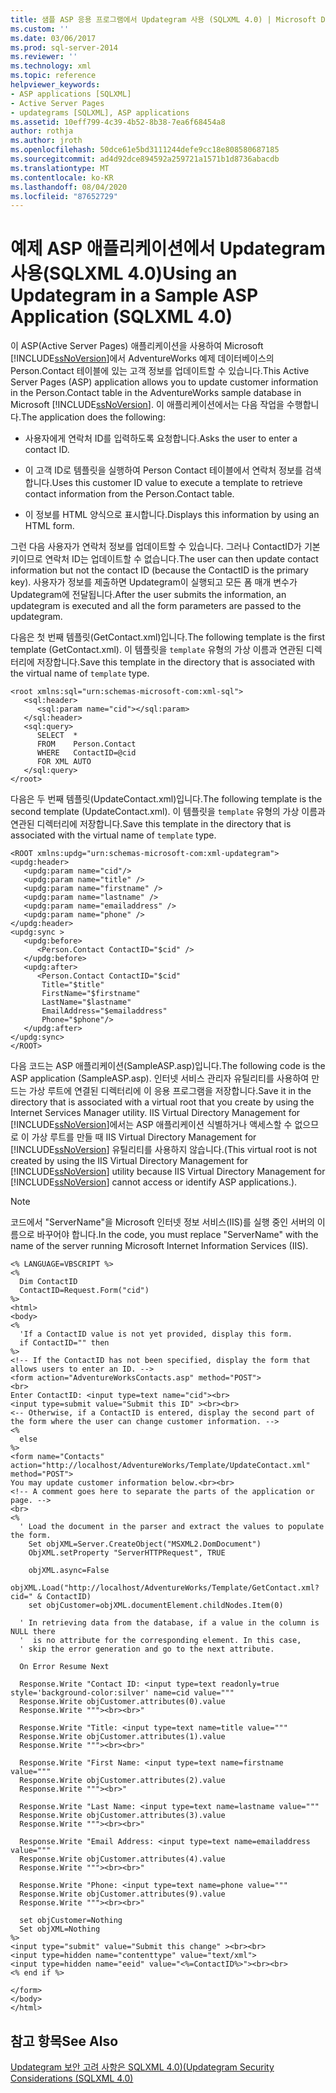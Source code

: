 ```yaml
---
title: 샘플 ASP 응용 프로그램에서 Updategram 사용 (SQLXML 4.0) | Microsoft Docs
ms.custom: ''
ms.date: 03/06/2017
ms.prod: sql-server-2014
ms.reviewer: ''
ms.technology: xml
ms.topic: reference
helpviewer_keywords:
- ASP applications [SQLXML]
- Active Server Pages
- updategrams [SQLXML], ASP applications
ms.assetid: 10eff799-4c39-4b52-8b38-7ea6f68454a8
author: rothja
ms.author: jroth
ms.openlocfilehash: 50dce61e5bd3111244defe9cc18e808580687185
ms.sourcegitcommit: ad4d92dce894592a259721a1571b1d8736abacdb
ms.translationtype: MT
ms.contentlocale: ko-KR
ms.lasthandoff: 08/04/2020
ms.locfileid: "87652729"
---
```

# <a name="using-an-updategram-in-a-sample-asp-application-sqlxml-40"></a><span data-ttu-id="8db77-102">예제 ASP 애플리케이션에서 Updategram 사용(SQLXML 4.0)</span><span class="sxs-lookup"><span data-stu-id="8db77-102">Using an Updategram in a Sample ASP Application (SQLXML 4.0)</span></span>
  <span data-ttu-id="8db77-103">이 ASP(Active Server Pages) 애플리케이션을 사용하여 Microsoft [!INCLUDE[ssNoVersion](../../../includes/ssnoversion-md.md)]에서 AdventureWorks 예제 데이터베이스의 Person.Contact 테이블에 있는 고객 정보를 업데이트할 수 있습니다.</span><span class="sxs-lookup"><span data-stu-id="8db77-103">This Active Server Pages (ASP) application allows you to update customer information in the Person.Contact table in the AdventureWorks sample database in Microsoft [!INCLUDE[ssNoVersion](../../../includes/ssnoversion-md.md)].</span></span> <span data-ttu-id="8db77-104">이 애플리케이션에서는 다음 작업을 수행합니다.</span><span class="sxs-lookup"><span data-stu-id="8db77-104">The application does the following:</span></span>  
  
-   <span data-ttu-id="8db77-105">사용자에게 연락처 ID를 입력하도록 요청합니다.</span><span class="sxs-lookup"><span data-stu-id="8db77-105">Asks the user to enter a contact ID.</span></span>  
  
-   <span data-ttu-id="8db77-106">이 고객 ID로 템플릿을 실행하여 Person Contact 테이블에서 연락처 정보를 검색합니다.</span><span class="sxs-lookup"><span data-stu-id="8db77-106">Uses this customer ID value to execute a template to retrieve contact information from the Person.Contact table.</span></span>  
  
-   <span data-ttu-id="8db77-107">이 정보를 HTML 양식으로 표시합니다.</span><span class="sxs-lookup"><span data-stu-id="8db77-107">Displays this information by using an HTML form.</span></span>  
  
 <span data-ttu-id="8db77-108">그런 다음 사용자가 연락처 정보를 업데이트할 수 있습니다. 그러나 ContactID가 기본 키이므로 연락처 ID는 업데이트할 수 없습니다.</span><span class="sxs-lookup"><span data-stu-id="8db77-108">The user can then update contact information but not the contact ID (because the ContactID is the primary key).</span></span> <span data-ttu-id="8db77-109">사용자가 정보를 제출하면 Updategram이 실행되고 모든 폼 매개 변수가 Updategram에 전달됩니다.</span><span class="sxs-lookup"><span data-stu-id="8db77-109">After the user submits the information, an updategram is executed and all the form parameters are passed to the updategram.</span></span>  
  
 <span data-ttu-id="8db77-110">다음은 첫 번째 템플릿(GetContact.xml)입니다.</span><span class="sxs-lookup"><span data-stu-id="8db77-110">The following template is the first template (GetContact.xml).</span></span> <span data-ttu-id="8db77-111">이 템플릿을 `template` 유형의 가상 이름과 연관된 디렉터리에 저장합니다.</span><span class="sxs-lookup"><span data-stu-id="8db77-111">Save this template in the directory that is associated with the virtual name of `template` type.</span></span>  
  
```  
<root xmlns:sql="urn:schemas-microsoft-com:xml-sql">  
   <sql:header>  
      <sql:param name="cid"></sql:param>  
   </sql:header>  
   <sql:query>  
      SELECT  *   
      FROM    Person.Contact  
      WHERE   ContactID=@cid   
      FOR XML AUTO  
   </sql:query>  
</root>  
```  
  
 <span data-ttu-id="8db77-112">다음은 두 번째 템플릿(UpdateContact.xml)입니다.</span><span class="sxs-lookup"><span data-stu-id="8db77-112">The following template is the second template (UpdateContact.xml).</span></span> <span data-ttu-id="8db77-113">이 템플릿을 `template` 유형의 가상 이름과 연관된 디렉터리에 저장합니다.</span><span class="sxs-lookup"><span data-stu-id="8db77-113">Save this template in the directory that is associated with the virtual name of `template` type.</span></span>  
  
```  
<ROOT xmlns:updg="urn:schemas-microsoft-com:xml-updategram">  
<updg:header>  
   <updg:param name="cid"/>  
   <updg:param name="title" />  
   <updg:param name="firstname" />  
   <updg:param name="lastname" />  
   <updg:param name="emailaddress" />  
   <updg:param name="phone" />  
</updg:header>  
<updg:sync >  
   <updg:before>  
      <Person.Contact ContactID="$cid" />   
   </updg:before>  
   <updg:after>  
      <Person.Contact ContactID="$cid"   
       Title="$title"  
       FirstName="$firstname"  
       LastName="$lastname"  
       EmailAddress="$emailaddress"  
       Phone="$phone"/>  
   </updg:after>  
</updg:sync>  
</ROOT>  
```  
  
 <span data-ttu-id="8db77-114">다음 코드는 ASP 애플리케이션(SampleASP.asp)입니다.</span><span class="sxs-lookup"><span data-stu-id="8db77-114">The following code is the ASP application (SampleASP.asp).</span></span> <span data-ttu-id="8db77-115">인터넷 서비스 관리자 유틸리티를 사용하여 만드는 가상 루트에 연결된 디렉터리에 이 응용 프로그램을 저장합니다.</span><span class="sxs-lookup"><span data-stu-id="8db77-115">Save it in the directory that is associated with a virtual root that you create by using the Internet Services Manager utility.</span></span> <span data-ttu-id="8db77-116">IIS Virtual Directory Management for [!INCLUDE[ssNoVersion](../../../includes/ssnoversion-md.md)]에서는 ASP 애플리케이션 식별하거나 액세스할 수 없으므로 이 가상 루트를 만들 때 IIS Virtual Directory Management for [!INCLUDE[ssNoVersion](../../../includes/ssnoversion-md.md)] 유틸리티를 사용하지 않습니다.</span><span class="sxs-lookup"><span data-stu-id="8db77-116">(This virtual root is not created by using the IIS Virtual Directory Management for [!INCLUDE[ssNoVersion](../../../includes/ssnoversion-md.md)] utility because IIS Virtual Directory Management for [!INCLUDE[ssNoVersion](../../../includes/ssnoversion-md.md)] cannot access or identify ASP applications.).</span></span>  
  
> [!NOTE]  
>  <span data-ttu-id="8db77-117">코드에서 "ServerName"을 Microsoft 인터넷 정보 서비스(IIS)를 실행 중인 서버의 이름으로 바꾸어야 합니다.</span><span class="sxs-lookup"><span data-stu-id="8db77-117">In the code, you must replace "ServerName" with the name of the server running Microsoft Internet Information Services (IIS).</span></span>  
  
```  
<% LANGUAGE=VBSCRIPT %>  
<%  
  Dim ContactID  
  ContactID=Request.Form("cid")  
%>  
<html>  
<body>  
<%  
  'If a ContactID value is not yet provided, display this form.  
  if ContactID="" then  
%>  
<!-- If the ContactID has not been specified, display the form that allows users to enter an ID. -->  
<form action="AdventureWorksContacts.asp" method="POST">  
<br>  
Enter ContactID: <input type=text name="cid"><br>  
<input type=submit value="Submit this ID" ><br><br>  
<-- Otherwise, if a ContactID is entered, display the second part of the form where the user can change customer information. -->  
<%  
  else  
%>  
<form name="Contacts" action="http://localhost/AdventureWorks/Template/UpdateContact.xml" method="POST">  
You may update customer information below.<br><br>  
<!-- A comment goes here to separate the parts of the application or page. -->  
<br>  
<%  
  ' Load the document in the parser and extract the values to populate the form.  
    Set objXML=Server.CreateObject("MSXML2.DomDocument")  
    ObjXML.setProperty "ServerHTTPRequest", TRUE  
  
    objXML.async=False  
    objXML.Load("http://localhost/AdventureWorks/Template/GetContact.xml?cid=" & ContactID)  
    set objCustomer=objXML.documentElement.childNodes.Item(0)  
  
  ' In retrieving data from the database, if a value in the column is NULL there  
  '  is no attribute for the corresponding element. In this case,  
  ' skip the error generation and go to the next attribute.  
  
  On Error Resume Next  
  
  Response.Write "Contact ID: <input type=text readonly=true style='background-color:silver' name=cid value="""  
  Response.Write objCustomer.attributes(0).value  
  Response.Write """><br><br>"  
  
  Response.Write "Title: <input type=text name=title value="""  
  Response.Write objCustomer.attributes(1).value  
  Response.Write """><br><br>"  
  
  Response.Write "First Name: <input type=text name=firstname value="""  
  Response.Write objCustomer.attributes(2).value  
  Response.Write """><br>"  
  
  Response.Write "Last Name: <input type=text name=lastname value="""  
  Response.Write objCustomer.attributes(3).value  
  Response.Write """><br><br>"  
  
  Response.Write "Email Address: <input type=text name=emailaddress value="""  
  Response.Write objCustomer.attributes(4).value  
  Response.Write """><br><br>"  
  
  Response.Write "Phone: <input type=text name=phone value="""  
  Response.Write objCustomer.attributes(9).value  
  Response.Write """><br><br>"  
  
  set objCustomer=Nothing  
  Set objXML=Nothing  
%>  
<input type="submit" value="Submit this change" ><br><br>  
<input type=hidden name="contenttype" value="text/xml">  
<input type=hidden name="eeid" value="<%=ContactID%>"><br><br>  
<% end if %>  
  
</form>  
</body>  
</html>  
```  
  
## <a name="see-also"></a><span data-ttu-id="8db77-118">참고 항목</span><span class="sxs-lookup"><span data-stu-id="8db77-118">See Also</span></span>  
 [<span data-ttu-id="8db77-119">Updategram 보안 고려 사항은 SQLXML 4.0&#41;&#40;</span><span class="sxs-lookup"><span data-stu-id="8db77-119">Updategram Security Considerations &#40;SQLXML 4.0&#41;</span></span>](../security/updategram-security-considerations-sqlxml-4-0.md)  
  
  
